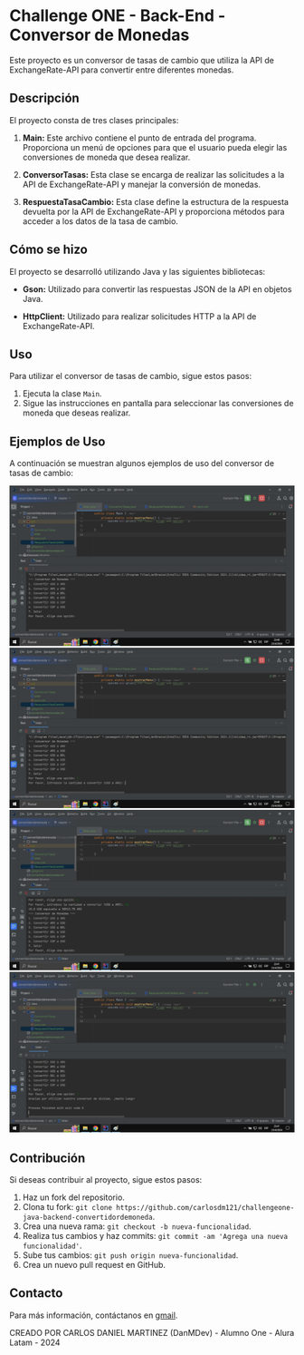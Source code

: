 # Challenge ONE - Back-End - Conversor de Monedas

Este proyecto es un conversor de tasas de cambio que utiliza la API de ExchangeRate-API para convertir entre diferentes monedas.

## Descripción

El proyecto consta de tres clases principales:

1. **Main:** Este archivo contiene el punto de entrada del programa. Proporciona un menú de opciones para que el usuario pueda elegir las conversiones de moneda que desea realizar.

2. **ConversorTasas:** Esta clase se encarga de realizar las solicitudes a la API de ExchangeRate-API y manejar la conversión de monedas.

3. **RespuestaTasaCambio:** Esta clase define la estructura de la respuesta devuelta por la API de ExchangeRate-API y proporciona métodos para acceder a los datos de la tasa de cambio.

## Cómo se hizo

El proyecto se desarrolló utilizando Java y las siguientes bibliotecas:

- **Gson:** Utilizado para convertir las respuestas JSON de la API en objetos Java.

- **HttpClient:** Utilizado para realizar solicitudes HTTP a la API de ExchangeRate-API.

## Uso

Para utilizar el conversor de tasas de cambio, sigue estos pasos:

1. Ejecuta la clase `Main`.
2. Sigue las instrucciones en pantalla para seleccionar las conversiones de moneda que deseas realizar.

## Ejemplos de Uso

A continuación se muestran algunos ejemplos de uso del conversor de tasas de cambio:

![Ejemplo de Uso 1](https://github.com/carlosdm121/challengeone-java-backend-convertidordemoneda/blob/main/imagenes/9.jpg)
![Ejemplo de Uso 2](https://github.com/carlosdm121/challengeone-java-backend-convertidordemoneda/blob/main/imagenes/10.jpg)
![Ejemplo de Uso 2](https://github.com/carlosdm121/challengeone-java-backend-convertidordemoneda/blob/main/imagenes/11.jpg)
![Ejemplo de Uso 2](https://github.com/carlosdm121/challengeone-java-backend-convertidordemoneda/blob/main/imagenes/12.jpg)

## Contribución

Si deseas contribuir al proyecto, sigue estos pasos:

1. Haz un fork del repositorio.
2. Clona tu fork: `git clone https://github.com/carlosdm121/challengeone-java-backend-convertidordemoneda`.
3. Crea una nueva rama: `git checkout -b nueva-funcionalidad`.
4. Realiza tus cambios y haz commits: `git commit -am 'Agrega una nueva funcionalidad'`.
5. Sube tus cambios: `git push origin nueva-funcionalidad`.
6. Crea un nuevo pull request en GitHub.

## Contacto

Para más información, contáctanos en [gmail](mailto:crlosdmartinez121@gmail.com).

CREADO POR CARLOS DANIEL MARTINEZ (DanMDev) - Alumno One - Alura Latam - 2024

